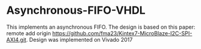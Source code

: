# Asynchronous-FIFO-VHDL

This implements an asynchronous FIFO. The design is based on this paper: 
remote add origin https://github.com/fma23/Kintex7-MicroBlaze-I2C-SPI-AXI4.git. 
Design was implemented on Vivado 2017
